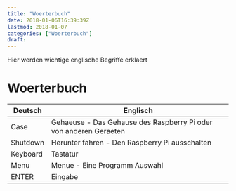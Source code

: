 ```yaml
---
title: "Woerterbuch"
date: 2018-01-06T16:39:39Z
lastmod: 2018-01-07
categories: ["Woerterbuch"]
draft:
---
```


Hier werden wichtige englische Begriffe erklaert

<!--more-->

# Woerterbuch

| Deutsch  | Englisch  |
|---|---|
| Case  | Gehaeuse - Das Gehause des Raspberry Pi oder von anderen Geraeten |
| Shutdown | Herunter fahren - Den Raspberry Pi ausschalten
| Keyboard | Tastatur |
| Menu | Menue - Eine Programm Auswahl |
| ENTER | Eingabe |

